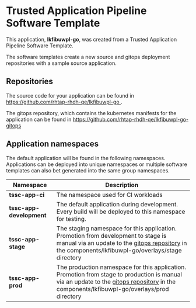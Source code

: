 # Trusted Application Pipeline Software Template

This application, **lkfibuwpl-go**, was created from a Trusted Application Pipeline Software Template.

The software templates create a new source and gitops deployment repositories with a sample source application. 

## Repositories

The source code for your application can be found in [https://github.com/rhtap-rhdh-qe/lkfibuwpl-go ](https://github.com/rhtap-rhdh-qe/lkfibuwpl-go ).
 
The gitops repository, which contains the kubernetes manifests for the application can be found in 
[https://github.com/rhtap-rhdh-qe/lkfibuwpl-go-gitops ](https://github.com/rhtap-rhdh-qe/lkfibuwpl-go-gitops ) 

## Application namespaces 

The default application will be found in the following namespaces. Applications can be deployed into unique namespaces or multiple software templates can also bet generated into the same group namespaces.  

|  Namespace   |  Description   |  
| -------- | -------- |
| **tssc-app-ci** | The namespace used for CI workloads |
| **tssc-app-development** | The default application during development. Every build will be deployed to this namespace for testing. |
| **tssc-app-stage** | The staging namespace for this application. Promotion from development to stage is manual via an update to the [gitops repository](https://github.com/rhtap-rhdh-qe/lkfibuwpl-go-gitops ) in the components/lkfibuwpl-go/overlays/stage directory |
| **tssc-app-prod** | The production namespace for this application. Promotion from stage to production is manual via an update to the [gitops repository](https://github.com/rhtap-rhdh-qe/lkfibuwpl-go-gitops ) in the components/lkfibuwpl-go/overlays/prod directory |